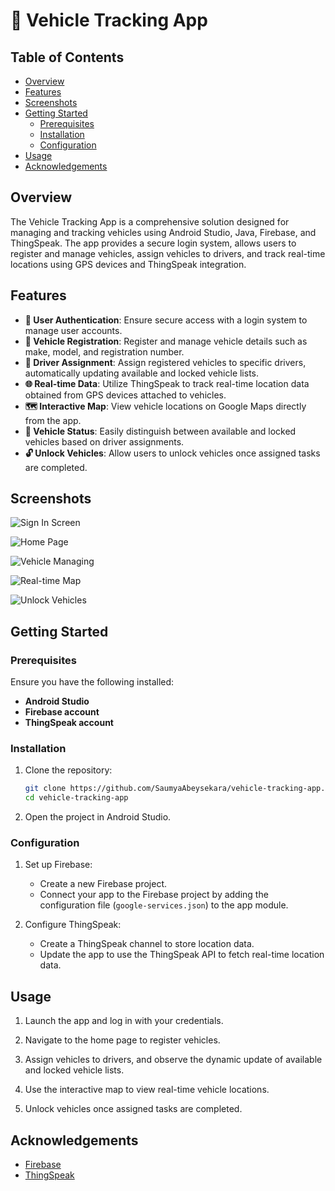 # 🚗 Vehicle Tracking App

## Table of Contents

- [Overview](#overview)
- [Features](#features)
- [Screenshots](#screenshots)
- [Getting Started](#getting-started)
  - [Prerequisites](#prerequisites)
  - [Installation](#installation)
  - [Configuration](#configuration)
- [Usage](#usage)
- [Acknowledgements](#acknowledgements)

## Overview

The Vehicle Tracking App is a comprehensive solution designed for managing and tracking vehicles using Android Studio, Java, Firebase, and ThingSpeak. The app provides a secure login system, allows users to register and manage vehicles, assign vehicles to drivers, and track real-time locations using GPS devices and ThingSpeak integration.

## Features

- **🔐 User Authentication**: Ensure secure access with a login system to manage user accounts.
- **🚗 Vehicle Registration**: Register and manage vehicle details such as make, model, and registration number.
- **👤 Driver Assignment**: Assign registered vehicles to specific drivers, automatically updating available and locked vehicle lists.
- **🌐 Real-time Data**: Utilize ThingSpeak to track real-time location data obtained from GPS devices attached to vehicles.
- **🗺️ Interactive Map**: View vehicle locations on Google Maps directly from the app.
- **🚦 Vehicle Status**: Easily distinguish between available and locked vehicles based on driver assignments.
- **🔓 Unlock Vehicles**: Allow users to unlock vehicles once assigned tasks are completed.

## Screenshots

![Sign In Screen](screenshots/sign_in.jpeg)

![Home Page](screenshots/home_page.jpeg)

![Vehicle Managing](screenshots/.png)

![Real-time Map](screenshots/realtime_map.png)

![Unlock Vehicles](screenshots/unlock_vehicles.png)

## Getting Started

### Prerequisites

Ensure you have the following installed:

- **Android Studio**
- **Firebase account**
- **ThingSpeak account**

### Installation

1. Clone the repository:

    ```bash
    git clone https://github.com/SaumyaAbeysekara/vehicle-tracking-app.git
    cd vehicle-tracking-app
    ```

2. Open the project in Android Studio.

### Configuration

1. Set up Firebase:
   - Create a new Firebase project.
   - Connect your app to the Firebase project by adding the configuration file (`google-services.json`) to the app module.

2. Configure ThingSpeak:
   - Create a ThingSpeak channel to store location data.
   - Update the app to use the ThingSpeak API to fetch real-time location data.

## Usage

1. Launch the app and log in with your credentials.

2. Navigate to the home page to register vehicles.

3. Assign vehicles to drivers, and observe the dynamic update of available and locked vehicle lists.

4. Use the interactive map to view real-time vehicle locations.

5. Unlock vehicles once assigned tasks are completed.

## Acknowledgements

- [Firebase](https://firebase.google.com/)
- [ThingSpeak](https://thingspeak.com/)

